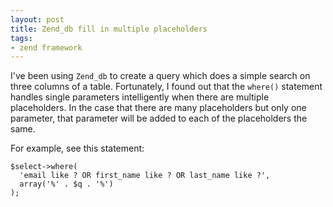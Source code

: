 ```yaml
---
layout: post
title: Zend_db fill in multiple placeholders
tags:
- zend framework
---
```

I've been using `Zend_db` to create a query which does a simple search on three columns of a table.  Fortunately, I found out that the `where()` statement handles single parameters intelligently when there are multiple placeholders.  In the case that there are many placeholders but only one parameter, that parameter will be added to each of the placeholders the same.

For example, see this statement:

```php?start_inline=1
$select->where(
  'email like ? OR first_name like ? OR last_name like ?', 
  array('%' . $q . '%')
);
```
    

